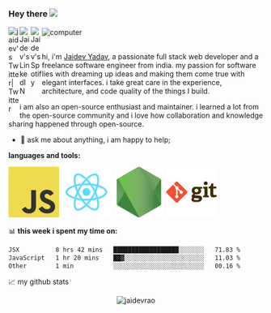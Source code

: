 
### Hey there <img src="https://media.giphy.com/media/hvRJCLFzcasrR4ia7z/giphy.gif" width="25px">
<img align="center" alt="computer" src="https://cdn-images.zety.com/pages/how_to_write_web_developer_resume.jpg?raw=true" width="1200" height="220" />
<a href="https://twitter.com/#">
  <img align="left" alt="jaidev's Twitter| Twitter" width="22px" src="https://raw.githubusercontent.com/peterthehan/peterthehan/master/assets/twitter.svg" />
</a>
<a href="https://www.linkedin.com/in/#">
  <img align="left" alt="Jaidev's LinkedIN" width="22px" src="https://raw.githubusercontent.com/peterthehan/peterthehan/master/assets/linkedin.svg" />
</a>
<a href="https://open.spotify.com/user/e90fe4zsndbm6xoe2t7t8kogf?si=WaLKpwvWTle0btle2qPb6g">
  <img align="left" alt="Jaidev's Spotify" width="22px" src="https://raw.githubusercontent.com/peterthehan/peterthehan/master/assets/spotify.svg" />
</a>
<br>
<!-- https://visitor-badge.glitch.me/badge?page_id=jaidev3/jaidev3
![](https://visitor-badge.glitch.me/badge?page_id=jaidev3/jaidev3)
 <img alt="computer" src="https://visitor-badge.glitch.me/badge?page_id=jaidev3/jaidev3" /> -->
  
<br />

hi, i'm [Jaidev Yadav](#), a passionate full stack web developer and a freelance software engineer from india. my passion for software lies with dreaming up ideas and making them come true with elegant interfaces. i take great care in the experience, architecture, and code quality of the things I build.

i am also an open-source enthusiast and maintainer. i learned a lot from the open-source community and i love how collaboration and knowledge sharing happened through open-source.



- 💬 ask me about anything, i am happy to help;

**languages and tools:**  

<code><img height="100" src="https://raw.githubusercontent.com/github/explore/80688e429a7d4ef2fca1e82350fe8e3517d3494d/topics/javascript/javascript.png"></code>
<code><img height="100" src="https://raw.githubusercontent.com/github/explore/80688e429a7d4ef2fca1e82350fe8e3517d3494d/topics/react/react.png"></code>
<code><img height="100" src="https://raw.githubusercontent.com/github/explore/80688e429a7d4ef2fca1e82350fe8e3517d3494d/topics/nodejs/nodejs.png"></code>
<code><img height="100" src="https://raw.githubusercontent.com/github/explore/80688e429a7d4ef2fca1e82350fe8e3517d3494d/topics/git/git.png"></code>



📊 **this week i spent my time on:**
<!--START_SECTION:waka-->
```text
JSX          8 hrs 42 mins   ██████████████████░░░░░░░   71.83 % 
JavaScript   1 hr 20 mins    ██▓░░░░░░░░░░░░░░░░░░░░░░   11.03 % 
Other        1 min           ░░░░░░░░░░░░░░░░░░░░░░░░░   00.16 % 
```



📈 my github stats

<p align="center"> <img src="https://github-readme-stats.vercel.app/api?username=jaidev3&show_icons=true&theme=gotham" alt="jaidevrao" />

